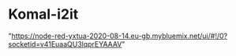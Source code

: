 # Komal-i2it
"https://node-red-yxtua-2020-08-14.eu-gb.mybluemix.net/ui/#!/0?socketid=v41EuaaQU3lqprEYAAAV"
